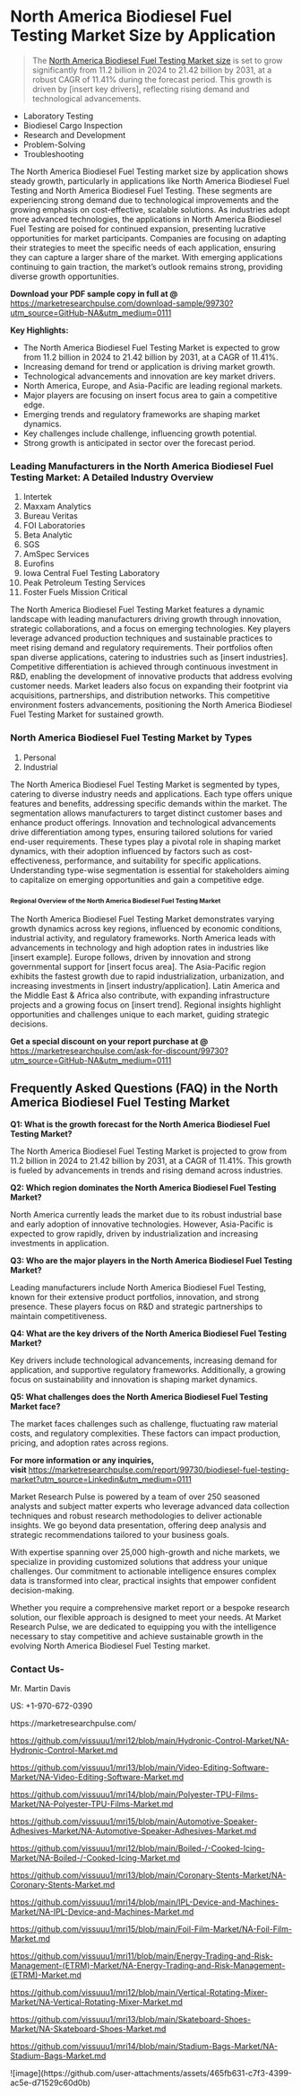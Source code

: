 <h1>North America Biodiesel Fuel Testing Market&nbsp;Size by Application</h1><blockquote><p>The <a href="https://marketresearchpulse.com/download-sample/99730?utm_source=GitHub-NA&amp;utm_medium=0111">North America Biodiesel Fuel Testing Market size</a> is set to grow significantly from 11.2 billion in 2024 to 21.42 billion by 2031, at a robust CAGR of 11.41% during the forecast period. This growth is driven by [insert key drivers], reflecting rising demand and technological advancements.</p></blockquote><ul><li>Laboratory Testing <li> Biodiesel Cargo Inspection <li> Research and Development <li> Problem-Solving <li> Troubleshooting</li></ul><p>The North America Biodiesel Fuel Testing market size by application shows steady growth, particularly in applications like North America Biodiesel Fuel Testing and North America Biodiesel Fuel Testing. These segments are experiencing strong demand due to technological improvements and the growing emphasis on cost-effective, scalable solutions. As industries adopt more advanced technologies, the applications in North America Biodiesel Fuel Testing are poised for continued expansion, presenting lucrative opportunities for market participants. Companies are focusing on adapting their strategies to meet the specific needs of each application, ensuring they can capture a larger share of the market. With emerging applications continuing to gain traction, the market’s outlook remains strong, providing diverse growth opportunities.</p><p><strong>Download your PDF sample copy in full at @ </strong><a href="https://marketresearchpulse.com/download-sample/99730?utm_source=GitHub-NA&amp;utm_medium=0111">https://marketresearchpulse.com/download-sample/99730?utm_source=GitHub-NA&amp;utm_medium=0111</a></p><p><strong>Key Highlights: </strong></p><ul><li>The North America Biodiesel Fuel Testing Market is expected to grow from 11.2 billion in 2024 to 21.42 billion by 2031, at a CAGR of 11.41%.</li><li>Increasing demand for trend or application is driving market growth.</li><li>Technological advancements and innovation are key market drivers.</li><li>North America, Europe, and Asia-Pacific are leading regional markets.</li><li>Major players are focusing on insert focus area to gain a competitive edge.</li><li>Emerging trends and regulatory frameworks are shaping market dynamics.</li><li>Key challenges include challenge, influencing growth potential.</li><li>Strong growth is anticipated in sector over the forecast period.</li></ul><h3>Leading Manufacturers in the North America Biodiesel Fuel Testing Market: A Detailed Industry Overview</h3><ol><li>Intertek</li><li>Maxxam Analytics</li><li>Bureau Veritas</li><li>FOI Laboratories</li><li>Beta Analytic</li><li>SGS</li><li>AmSpec Services</li><li>Eurofins</li><li>Iowa Central Fuel Testing Laboratory</li><li>Peak Petroleum Testing Services</li><li>Foster Fuels Mission Critical</li></ol><div class="flex max-w-full flex-col flex-grow"><div class="min-h-8 text-message flex w-full flex-col items-end gap-2 whitespace-normal break-words [.text-message+&amp;]:mt-5" dir="auto" data-message-author-role="assistant" data-message-id="fd8432e4-4910-450d-b182-61b7bfb0a01f" data-message-model-slug="gpt-4o"><div class="flex w-full flex-col gap-1 empty:hidden first:pt-[3px]"><div class="markdown prose w-full break-words dark:prose-invert light"><p>The North America Biodiesel Fuel Testing Market features a dynamic landscape with leading manufacturers driving growth through innovation, strategic collaborations, and a focus on emerging technologies. Key players leverage advanced production techniques and sustainable practices to meet rising demand and regulatory requirements. Their portfolios often span diverse applications, catering to industries such as [insert industries]. Competitive differentiation is achieved through continuous investment in R&amp;D, enabling the development of innovative products that address evolving customer needs. Market leaders also focus on expanding their footprint via acquisitions, partnerships, and distribution networks. This competitive environment fosters advancements, positioning the North America Biodiesel Fuel Testing Market for sustained growth.</p></div></div></div></div><h3>North America Biodiesel Fuel Testing Market by Types</h3><ol><li>Personal <li> Industrial</li></ol><div class="flex max-w-full flex-col flex-grow"><div class="min-h-8 text-message flex w-full flex-col items-end gap-2 whitespace-normal break-words [.text-message+&amp;]:mt-5" dir="auto" data-message-author-role="assistant" data-message-id="084470be-0bb7-4664-bddf-5156b4f41249" data-message-model-slug="gpt-4o-mini"><div class="flex w-full flex-col gap-1 empty:hidden first:pt-[3px]"><div class="markdown prose w-full break-words dark:prose-invert light"><p>The North America Biodiesel Fuel Testing Market is segmented by types, catering to diverse industry needs and applications. Each type offers unique features and benefits, addressing specific demands within the market. The segmentation allows manufacturers to target distinct customer bases and enhance product offerings. Innovation and technological advancements drive differentiation among types, ensuring tailored solutions for varied end-user requirements. These types play a pivotal role in shaping market dynamics, with their adoption influenced by factors such as cost-effectiveness, performance, and suitability for specific applications. Understanding type-wise segmentation is essential for stakeholders aiming to capitalize on emerging opportunities and gain a competitive edge.</p></div></div></div></div><h3><span style="font-size: 11px;">Regional Overview of the North America Biodiesel Fuel Testing Market</span></h3><div class="flex max-w-full flex-col flex-grow"><div class="min-h-8 text-message flex w-full flex-col items-end gap-2 whitespace-normal break-words [.text-message+&amp;]:mt-5" dir="auto" data-message-author-role="assistant" data-message-id="e9038762-ce64-4e30-91c9-9bd413514231" data-message-model-slug="gpt-4o-mini"><div class="flex w-full flex-col gap-1 empty:hidden first:pt-[3px]"><div class="markdown prose w-full break-words dark:prose-invert light"><p>The North America Biodiesel Fuel Testing Market demonstrates varying growth dynamics across key regions, influenced by economic conditions, industrial activity, and regulatory frameworks. North America leads with advancements in technology and high adoption rates in industries like [insert example]. Europe follows, driven by innovation and strong governmental support for [insert focus area]. The Asia-Pacific region exhibits the fastest growth due to rapid industrialization, urbanization, and increasing investments in [insert industry/application]. Latin America and the Middle East &amp; Africa also contribute, with expanding infrastructure projects and a growing focus on [insert trend]. Regional insights highlight opportunities and challenges unique to each market, guiding strategic decisions.</p></div></div></div></div><p><strong>Get a special discount on your report purchase at @ </strong><a href="https://marketresearchpulse.com/ask-for-discount/99730?utm_source=GitHub-NA&amp;utm_medium=0111">https://marketresearchpulse.com/ask-for-discount/99730?utm_source=GitHub-NA&amp;utm_medium=0111</a></p><h2>Frequently Asked Questions (FAQ) in the North America Biodiesel Fuel Testing Market</h2><p><strong>Q1: What is the growth forecast for the North America Biodiesel Fuel Testing Market?</strong></p><p>The North America Biodiesel Fuel Testing Market is projected to grow from 11.2 billion in 2024 to 21.42 billion by 2031, at a CAGR of 11.41%. This growth is fueled by advancements in trends and rising demand across industries.</p><p><strong>Q2: Which region dominates the North America Biodiesel Fuel Testing Market?</strong></p><p>North America currently leads the market due to its robust industrial base and early adoption of innovative technologies. However, Asia-Pacific is expected to grow rapidly, driven by industrialization and increasing investments in application.</p><p><strong>Q3: Who are the major players in the North America Biodiesel Fuel Testing Market?</strong></p><p>Leading manufacturers include North America Biodiesel Fuel Testing, known for their extensive product portfolios, innovation, and strong presence. These players focus on R&amp;D and strategic partnerships to maintain competitiveness.</p><p><strong>Q4: What are the key drivers of the North America Biodiesel Fuel Testing Market?</strong></p><p>Key drivers include technological advancements, increasing demand for application, and supportive regulatory frameworks. Additionally, a growing focus on sustainability and innovation is shaping market dynamics.</p><p><strong>Q5: What challenges does the North America Biodiesel Fuel Testing Market face?</strong></p><p>The market faces challenges such as challenge, fluctuating raw material costs, and regulatory complexities. These factors can impact production, pricing, and adoption rates across regions.</p><p><strong>For more information or any inquiries, visit&nbsp;</strong><a href="https://marketresearchpulse.com/report/99730/biodiesel-fuel-testing-market?utm_source=Linkedin&utm_medium=0111">https://marketresearchpulse.com/report/99730/biodiesel-fuel-testing-market?utm_source=Linkedin&utm_medium=0111</a></p><p>Market Research Pulse is powered by a team of over 250 seasoned analysts and subject matter experts who leverage advanced data collection techniques and robust research methodologies to deliver actionable insights. We go beyond data presentation, offering deep analysis and strategic recommendations tailored to your business goals.</p><p>With expertise spanning over 25,000 high-growth and niche markets, we specialize in providing customized solutions that address your unique challenges. Our commitment to actionable intelligence ensures complex data is transformed into clear, practical insights that empower confident decision-making.</p><p>Whether you require a comprehensive market report or a bespoke research solution, our flexible approach is designed to meet your needs. At Market Research Pulse, we are dedicated to equipping you with the intelligence necessary to stay competitive and achieve sustainable growth in the evolving North America Biodiesel Fuel Testing market.</p><h3><strong>Contact Us-</strong></h3><p>Mr. Martin Davis</p><p>US: +1-970-672-0390</p><p>https://marketresearchpulse.com/</p><p><a href="https://github.com/vissuuu1/mri12/blob/main/Hydronic-Control-Market/NA-Hydronic-Control-Market.md">https://github.com/vissuuu1/mri12/blob/main/Hydronic-Control-Market/NA-Hydronic-Control-Market.md</a></p><p><a href="https://github.com/vissuuu1/mri13/blob/main/Video-Editing-Software-Market/NA-Video-Editing-Software-Market.md">https://github.com/vissuuu1/mri13/blob/main/Video-Editing-Software-Market/NA-Video-Editing-Software-Market.md</a></p><p><a href="https://github.com/vissuuu1/mri14/blob/main/Polyester-TPU-Films-Market/NA-Polyester-TPU-Films-Market.md">https://github.com/vissuuu1/mri14/blob/main/Polyester-TPU-Films-Market/NA-Polyester-TPU-Films-Market.md</a></p><p><a href="https://github.com/vissuuu1/mri15/blob/main/Automotive-Speaker-Adhesives-Market/NA-Automotive-Speaker-Adhesives-Market.md">https://github.com/vissuuu1/mri15/blob/main/Automotive-Speaker-Adhesives-Market/NA-Automotive-Speaker-Adhesives-Market.md</a></p><p><a href="https://github.com/vissuuu1/mri12/blob/main/Boiled-/-Cooked-Icing-Market/NA-Boiled-/-Cooked-Icing-Market.md">https://github.com/vissuuu1/mri12/blob/main/Boiled-/-Cooked-Icing-Market/NA-Boiled-/-Cooked-Icing-Market.md</a></p><p><a href="https://github.com/vissuuu1/mri13/blob/main/Coronary-Stents-Market/NA-Coronary-Stents-Market.md">https://github.com/vissuuu1/mri13/blob/main/Coronary-Stents-Market/NA-Coronary-Stents-Market.md</a></p><p><a href="https://github.com/vissuuu1/mri14/blob/main/IPL-Device-and-Machines-Market/NA-IPL-Device-and-Machines-Market.md">https://github.com/vissuuu1/mri14/blob/main/IPL-Device-and-Machines-Market/NA-IPL-Device-and-Machines-Market.md</a></p><p><a href="https://github.com/vissuuu1/mri15/blob/main/Foil-Film-Market/NA-Foil-Film-Market.md">https://github.com/vissuuu1/mri15/blob/main/Foil-Film-Market/NA-Foil-Film-Market.md</a></p><p><a href="https://github.com/vissuuu1/mri11/blob/main/Energy-Trading-and-Risk-Management-(ETRM)-Market/NA-Energy-Trading-and-Risk-Management-(ETRM)-Market.md">https://github.com/vissuuu1/mri11/blob/main/Energy-Trading-and-Risk-Management-(ETRM)-Market/NA-Energy-Trading-and-Risk-Management-(ETRM)-Market.md</a></p><p><a href="https://github.com/vissuuu1/mri12/blob/main/Vertical-Rotating-Mixer-Market/NA-Vertical-Rotating-Mixer-Market.md">https://github.com/vissuuu1/mri12/blob/main/Vertical-Rotating-Mixer-Market/NA-Vertical-Rotating-Mixer-Market.md</a></p><p><a href="https://github.com/vissuuu1/mri13/blob/main/Skateboard-Shoes-Market/NA-Skateboard-Shoes-Market.md">https://github.com/vissuuu1/mri13/blob/main/Skateboard-Shoes-Market/NA-Skateboard-Shoes-Market.md</a></p><p><a href="https://github.com/vissuuu1/mri14/blob/main/Stadium-Bags-Market/NA-Stadium-Bags-Market.md">https://github.com/vissuuu1/mri14/blob/main/Stadium-Bags-Market/NA-Stadium-Bags-Market.md</a></p>
![image](https://github.com/user-attachments/assets/465fb631-c7f3-4399-ac5e-d71529c60d0b)
